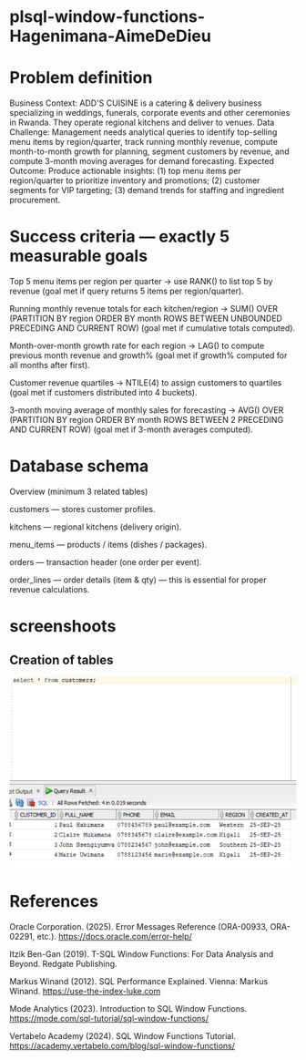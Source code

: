 # plsql-window-functions-Hagenimana-AimeDeDieu
#  Problem definition 

Business Context: ADD'S CUISINE is a catering & delivery business specializing in weddings, funerals, corporate events and other ceremonies in Rwanda. They operate regional kitchens and deliver to venues.
Data Challenge: Management needs analytical queries to identify top-selling menu items by region/quarter, track running monthly revenue, compute month-to-month growth for planning, segment customers by revenue, and compute 3-month moving averages for demand forecasting.
Expected Outcome: Produce actionable insights: (1) top menu items per region/quarter to prioritize inventory and promotions; (2) customer segments for VIP targeting; (3) demand trends for staffing and ingredient procurement.

#  Success criteria — exactly 5 measurable goals 

Top 5 menu items per region per quarter → use RANK() to list top 5 by revenue (goal met if query returns 5 items per region/quarter).

Running monthly revenue totals for each kitchen/region → SUM() OVER (PARTITION BY region ORDER BY month ROWS BETWEEN UNBOUNDED PRECEDING AND CURRENT ROW) (goal met if cumulative totals computed).

Month-over-month growth rate for each region → LAG() to compute previous month revenue and growth% (goal met if growth% computed for all months after first).

Customer revenue quartiles → NTILE(4) to assign customers to quartiles (goal met if customers distributed into 4 buckets).

3-month moving average of monthly sales for forecasting → AVG() OVER (PARTITION BY region ORDER BY month ROWS BETWEEN 2 PRECEDING AND CURRENT ROW) (goal met if 3-month averages computed).

#  Database schema 
Overview (minimum 3 related tables)

customers — stores customer profiles.

kitchens — regional kitchens (delivery origin).

menu_items — products / items (dishes / packages).

orders — transaction header (one order per event).

order_lines — order details (item & qty) — this is essential for proper revenue calculations.

# screenshoots
Creation of tables
-------------------
![customer table](screenshots/customers.png)




#  References
Oracle Corporation. (2025). Error Messages Reference (ORA-00933, ORA-02291, etc.).
https://docs.oracle.com/error-help/

Itzik Ben-Gan (2019). T-SQL Window Functions: For Data Analysis and Beyond. Redgate Publishing.

Markus Winand (2012). SQL Performance Explained. Vienna: Markus Winand.
https://use-the-index-luke.com

Mode Analytics (2023). Introduction to SQL Window Functions.
https://mode.com/sql-tutorial/sql-window-functions/

Vertabelo Academy (2024). SQL Window Functions Tutorial.
https://academy.vertabelo.com/blog/sql-window-functions/
